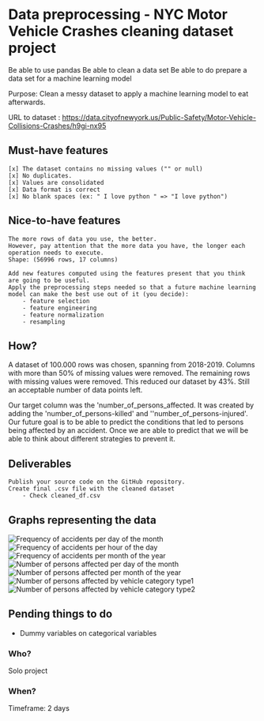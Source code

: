 # Data preprocessing - NYC Motor Vehicle Crashes cleaning dataset project

Be able to use pandas
Be able to clean a data set
Be able to do prepare a data set for a machine learning model

Purpose: Clean a messy dataset to apply a machine learning model to eat afterwards.

URL to dataset : https://data.cityofnewyork.us/Public-Safety/Motor-Vehicle-Collisions-Crashes/h9gi-nx95

## Must-have features

    [x] The dataset contains no missing values ("" or null)
    [x] No duplicates.
    [x] Values are consolidated
    [x] Data format is correct
    [x] No blank spaces (ex: " I love python " => "I love python")

## Nice-to-have features

    The more rows of data you use, the better. 
    However, pay attention that the more data you have, the longer each operation needs to execute.
    Shape: (56996 rows, 17 columns)
    
    Add new features computed using the features present that you think are going to be useful.
    Apply the preprocessing steps needed so that a future machine learning model can make the best use out of it (you decide):
        - feature selection 
        - feature engineering
        - feature normalization
        - resampling

## How?

A dataset of 100.000 rows was chosen, spanning from 2018-2019.
Columns with more than 50% of missing values were removed.
The remaining rows with missing values were removed.
This reduced our dataset by 43%. Still an acceptable number of data points left.

Our target column was the 'number_of_persons_affected.
It was created by adding the 'number_of_persons-killed' and ''number_of_persons-injured'.
Our future goal is to be able to predict the conditions that led to persons being affected by an accident.
Once we are able to predict that we will be able to think about different strategies to prevent it.

## Deliverables

    Publish your source code on the GitHub repository.
    Create final .csv file with the cleaned dataset
        - Check cleaned_df.csv
  


## Graphs representing the data

![Frequency of accidents per day of the month](frequency_per_day.png)
![Frequency of accidents per hour of the day](frequency_per_hour.png)
![Frequency of accidents per month of the year](frequency_per_month.png)
![Number of persons affected per day of the month](n_persons_affected_day_month.png)
![Number of persons affected per month of the year](n_persons_affected_month.png)
![Number of persons affected by vehicle category type1](n_persons_affected_vehicle_category_type1.png)
![Number of persons affected by vehicle category type2](n_persons_affected_vehicle_category_type2.png)


## Pending things to do
- Dummy variables on categorical variables

### Who?
Solo project
### When?
Timeframe: 2 days
